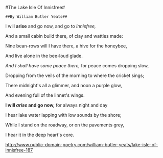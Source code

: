 
#The Lake Isle Of Innisfree#

    ##By William Butler Yeats##



I will **arise** and go now, and go to *Innisfree,*

And a small cabin build there, of clay and wattles made:

Nine bean-rows will I have there, a hive for the honeybee,

And live alone in the bee-loud glade.

*And I shall have some peace there,* for peace comes dropping slow,

Dropping from the veils of the morning to where the cricket sings;

There midnight's all a glimmer, and noon a purple glow,

And evening full of the linnet's wings.

**I will _arise_ and go now,** for always night and day

I hear lake water lapping with low sounds by the shore;

While I stand on the roadway, or on the pavements grey,

I hear it in the deep heart's core.

http://www.public-domain-poetry.com/william-butler-yeats/lake-isle-of-innisfree-187

